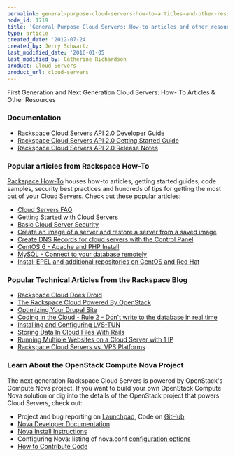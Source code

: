 ```yaml
---
permalink: general-purpose-cloud-servers-how-to-articles-and-other-resources/
node_id: 1719
title: 'General Purpose Cloud Servers: How-to articles and other resources'
type: article
created_date: '2012-07-24'
created_by: Jerry Schwartz
last_modified_date: '2016-01-05'
last_modified_by: Catherine Richardson
product: Cloud Servers
product_url: cloud-servers
---
```


First Generation and Next Generation Cloud Servers: How- To Articles & Other Resources

### Documentation

-  [Rackspace Cloud Servers API 2.0 Developer Guide](https://developer.rackspace.com/docs/cloud-servers/v2/developer-guide/)
-  [Rackspace Cloud Servers API 2.0 Getting Started Guide](https://developer.rackspace.com/docs/cloud-servers/v2/developer-guide/#getting-started)
-  [Rackspace Cloud Servers API 2.0 Release Notes](https://developer.rackspace.com/docs/cloud-servers/v2/developer-guide/#document-release-notes)

### Popular articles from Rackspace How-To

[Rackspace How-To](/how-to/) houses how-to articles, getting started guides, code samples, security
best practices and hundreds of tips for getting the most out of your
Cloud Servers. Check out these popular
articles:

-  [Cloud Servers FAQ](/how-to/cloud-servers-faq/)
-  [Getting Started with Cloud Servers](/how-to/getting-started-with-cloud-servers)
-  [Basic Cloud Server Security](/how-to/basic-cloud-server-security)
-  [Create an image of a server and restore a server from a saved image](/how-to/create-an-image-of-a-server-and-restore-a-server-from-a-saved-image)
-  [Create DNS Records for cloud servers with the Control Panel](/how-to/create-dns-records-for-cloud-servers-with-the-control-panel)
-  [CentOS 6 - Apache and PHP Install](/how-to/centos-6-apache-and-php-install)
-  [MySQL - Connect to your database remotely](/how-to/mysql-connect-to-your-database-remotely)
-  [Install EPEL and additional repositories on CentOS and Red Hat](/how-to/install-epel-and-additional-repositories-on-centos-and-red-hat)

### Popular Technical Articles from the Rackspace Blog

-  [Rackspace Cloud Does Droid](http://www.rackspace.com/blog/rackspace-cloud-does-droid/)
-  [The Rackspace Cloud Powered By OpenStack](http://www.rackspace.com/blog/next-generation-rackspace-cloud-servers/)
-  [Optimizing Your Drupal Site](http://www.rackspace.com/blog/optimizing-your-drupal-site/)
-  [Coding in the Cloud - Rule 2 - Don't write to the database in real time](http://www.rackspace.com/blog/coding-in-the-cloud-rule-2-dont-write-to-the-database-in-real-time/)
-  [Installing and Configuring LVS-TUN](http://www.rackspace.com/blog/installing-and-configuring-lvs-tun/)
-  [Storing Data In Cloud Files With Rails](http://www.rackspace.com/blog/storing-data-in-cloud-files-with-rails/)
-  [Running Multiple Websites on a Cloud Server with 1 IP](http://www.rackspace.com/blog/running-multiple-websites-on-a-cloud-server-with-1-ip/)
-  [Rackspace Cloud Servers vs. VPS Platforms](http://www.rackspace.com/blog/rackspace-cloud-servers-vs-vps-platforms/)

### Learn About the OpenStack Compute Nova Project

The next generation Rackspace Cloud Servers is powered
by OpenStack's Compute Nova project. If you want to build
your own OpenStack Compute Nova solution or dig into the details of the
OpenStack project that powers Cloud Servers, check out:

-   Project and bug reporting on [Launchpad](https://launchpad.net/nova), Code on [GitHub](https://github.com/openstack/nova)
-   [Nova Developer Documentation](http://nova.openstack.org/)
-   [Nova Install Instructions](http://wiki.openstack.org/InstallInstructions/Nova)
-   Configuring Nova: listing of nova.conf [configuration options](http://wiki.openstack.org/NovaConfigOptions)
-   [How to Contribute Code](http://wiki.openstack.org/HowToContribute)
